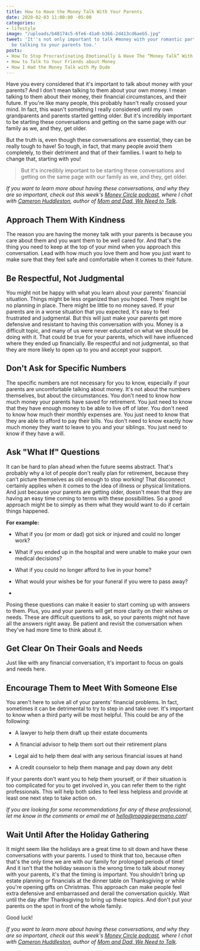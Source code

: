 ```yaml
---
title: How to Have the Money Talk With Your Parents
date: 2020-02-03 11:00:00 -05:00
categories:
- lifestyle
image: "/uploads/b48174c5-6fe6-41a0-b366-2d413cd6aeb5.jpg"
tweet: 'It''s not only important to talk #money with your romantic partner. You should
  be talking to your parents too.'
posts:
- How To Stop Procrastinating Emotionally & Have The “Money Talk” With Your S.O.
- How to Talk to Your Friends about Money
- How I Had the Money Talk with My Dude
---
```


Have you every considered that it's important to talk about money with your parents? And I don't mean talking to them about your own money. I mean talking to them about their money, their financial circumstances, and their future. If you're like many people, this probably hasn't really crossed your mind. In fact, this wasn't something I really considered until my own grandparents and parents started getting older. But it's incredibly important to be starting these conversations and getting on the same page with our family as we, and they, get older.

But the truth is, even though these conversations are essential, they can be really tough to have! So tough, in fact, that many people avoid them completely, to their detriment and that of their families. I want to help to change that, starting with you!

> But it's incredibly important to be starting these conversations and getting on the same page with our family as we, and they, get older.

*If you want to learn more about having these conversations, and why they are so important, check out this week's [Money Circle podcast](www.maggiegermano.com/podcast/its-time-to-talk-money-with-your-parents/), where I chat with [Cameron Huddleston](https://cameronhuddleston.com/), author of [Mom and Dad, We Need to Talk](https://www.amazon.com/Mom-Dad-Need-Talk-Conversations/dp/111953836X).*

## Approach Them With Kindness

The reason you are having the money talk with your parents is because you care about them and you want them to be well cared for. And that's the thing you need to keep at the top of your mind when you approach this conversation. Lead with how much you love them and how you just want to make sure that they feel safe and comfortable when it comes to their future.

## Be Respectful, Not Judgmental

You might not be happy with what you learn about your parents' financial situation. Things might be less organized than you hoped. There might be no planning in place. There might be little to no money saved. If your parents are in a worse situation that you expected, it's easy to feel frustrated and judgmental. But this will just make your parents get more defensive and resistant to having this conversation with you. Money is a difficult topic, and many of us were never educated on what we should be doing with it. That could be true for your parents, which will have influenced where they ended up financially. Be respectful and not judgmental, so that they are more likely to open up to you and accept your support.

## Don't Ask for Specific Numbers

The specific numbers are not necessary for you to know, especially if your parents are uncomfortable talking about money. It's not about the numbers themselves, but about the circumstances. You don't need to know how much money your parents have saved for retirement. You just need to know that they have enough money to be able to live off of later. You don't need to know how much their monthly expenses are. You just need to know that they are able to afford to pay their bills. You don't need to know exactly how much money they want to leave to you and your siblings. You just need to know if they have a will. 

## Ask "What If" Questions

It can be hard to plan ahead when the future seems abstract. That's probably why a lot of people don't really plan for retirement, because they can't picture themselves as old enough to stop working! That disconnect certainly applies when it comes to the idea of illness or physical limitations. And just because your parents are getting older, doesn't mean that they are having an easy time coming to terms with these possibilities. So a good approach might be to simply as them what they would want to do if certain things happened. 

**For example:**

* What if you (or mom or dad) got sick or injured and could no longer work?

* What if you ended up in the hospital and were unable to make your own medical decisions?

* What if you could no longer afford to live in your home?

* What would your wishes be for your funeral if you were to pass away?

* 

Posing these questions can make it easier to start coming up with answers to them. Plus, you and your parents will get more clarity on their wishes or needs. These are difficult questions to ask, so your parents might not have all the answers right away. Be patient and revisit the conversation when they've had more time to think about it.

## Get Clear On Their Goals and Needs

Just like with any financial conversation, it's important to focus on goals and needs here. 

## Encourage Them to Meet With Someone Else

You aren't here to solve all of your parents' financial problems. In fact, sometimes it can be detrimental to try to step in and take over. It's important to know when a third party will be most helpful. This could be any of the following:

* A lawyer to help them draft up their estate documents

* A financial advisor to help them sort out their retirement plans

* Legal aid to help them deal with any serious financial issues at hand

* A credit counselor to help them manage and pay down any debt

If your parents don't want you to help them yourself, or if their situation is too complicated for you to get involved in, you can refer them to the right professionals. This will help both sides to feel less helpless and provide at least one next step to take action on.

*If you are looking for some recommendations for any of these professional, let me know in the comments or email me at [hello@maggiegermano.com](mailto:hello@maggiegermano.com)!*

## Wait Until After the Holiday Gathering

It might seem like the holidays are a great time to sit down and have these conversations with your parents. I used to think that too, because often that's the only time we are with our family for prolonged periods of time! And it isn't that the holiday season is the wrong time to talk about money with your parents, it's that the timing is important. You shouldn't bring up estate planning or financials at the dinner table on Thanksgiving or while you're opening gifts on Christmas. This approach can make people feel extra defensive and embarrassed and derail the conversation quickly. Wait until the day after Thanksgiving to bring up these topics. And don't put your parents on the spot in front of the whole family.

Good luck!

*If you want to learn more about having these conversations, and why they are so important, check out this week's [Money Circle podcast](www.maggiegermano.com/podcast/its-time-to-talk-money-with-your-parents/), where I chat with [Cameron Huddleston](https://cameronhuddleston.com/), author of [Mom and Dad, We Need to Talk](https://www.amazon.com/Mom-Dad-Need-Talk-Conversations/dp/111953836X).*